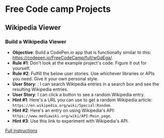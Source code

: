 # Free Code camp Projects

## Wikipedia Viewer

### Build a Wikipedia Viewer

- **Objective**: Build a CodePen.io app that is functionally similar to this: <https://codepen.io/FreeCodeCamp/full/wGqEga/>.
- **Rule #1**: Don't look at the example project's code. Figure it out for yourself.
- **Rule #2**: Fulfill the below user stories. Use whichever libraries or APIs you need. Give it your own personal style.
- **User Story**: : I can search Wikipedia entries in a search box and see the resulting Wikipedia entries.
- **User Story**: I can click a button to see a random Wikipedia entry.
- **Hint #1**: Here's a URL you can use to get a random Wikipedia article: `https://en.wikipedia.org/wiki/Special:Random`.
- **Hint #2**: Here's an entry on using Wikipedia's API: `https://www.mediawiki.org/wiki/API:Main_page`.
- **Hint #3**: Use this link to experiment with Wikipedia's API.

[Full instructions](https://www.freecodecamp.com/challenges/build-a-wikipedia-viewer)
